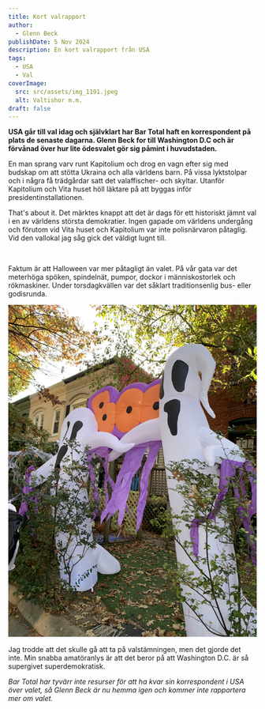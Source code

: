 ```yaml
---
title: Kort valrapport
author:
  - Glenn Beck
publishDate: 5 Nov 2024
description: En kort valrapport från USA
tags:
  - USA
  - Val
coverImage:
  src: src/assets/img_1191.jpeg
  alt: Valtishor m.m.
draft: false
---
```

**USA går till val idag och självklart har Bar Total haft en korrespondent på plats de senaste dagarna. Glenn Beck for till Washington D.C och är förvånad över hur lite ödesvalet gör sig påmint i huvudstaden.**

En man sprang varv runt Kapitolium och drog en vagn efter sig med budskap om att stötta Ukraina och alla världens barn. På vissa lyktstolpar och i några få trädgårdar satt det valaffischer- och skyltar. Utanför Kapitolium och Vita huset höll läktare på att byggas inför presidentinstallationen. 

That's about it. Det märktes knappt att det är dags för ett historiskt jämnt val i en av världens största demokratier. Ingen gapade om världens undergång och förutom vid Vita huset och Kapitolium var inte polisnärvaron påtaglig. Vid den vallokal jag såg gick det väldigt lugnt till.

![]()

Faktum är att Halloween var mer påtagligt än valet. På vår gata var det meterhöga spöken, spindelnät, pumpor, dockor i människostorlek och rökmaskiner. Under torsdagkvällen var det såklart traditionsenlig bus- eller godisrunda.

![](src/assets/img_1184.jpeg)

Jag trodde att det skulle gå att ta på valstämningen, men det gjorde det inte. Min snabba amatöranlys är att det beror på att Washington D.C. är så supergivet superdemokratisk. 

*Bar Total har tyvärr inte resurser för att ha kvar sin korrespondent i USA över valet, så Glenn Beck är nu hemma igen och kommer inte rapportera mer om valet.*
